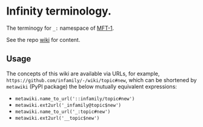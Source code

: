 # Infinity terminology.

The terminogy for `_:` namespace of [MFT-1](https://book.mindey.com/metaformat/0002-data-object-format/0002-data-object-format.html).

See the repo [wiki](../../wiki) for content.

## Usage
The concepts of this wiki are available via URLs, for example, `https://github.com/infamily/-/wiki/topic#new`, which can be shortened by `metawiki` (PyPI package) the below mutually equivalent expressions:
- `metawiki.name_to_url('::infamily/topic#new')`
- `metawiki.ext2url('_infamily@topic$new')`
- `metawiki.name_to_url('_:topic#new')`
- `metawiki.ext2url('__topic$new')`
